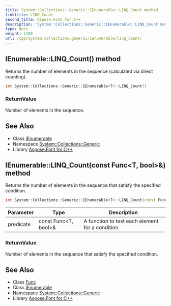 ```yaml
---
title: System::Collections::Generic::IEnumerable::LINQ_Count method
linktitle: LINQ_Count
second_title: Aspose.Font for C++
description: 'System::Collections::Generic::IEnumerable::LINQ_Count method. Returns the number of elements in the sequence (calculated via direct counting) in C++.'
type: docs
weight: 1100
url: /cpp/system.collections.generic/ienumerable/linq_count/
---
```

## IEnumerable::LINQ_Count() method


Returns the number of elements in the sequence (calculated via direct counting).

```cpp
int System::Collections::Generic::IEnumerable<T>::LINQ_Count()
```


### ReturnValue

Number of elements in the sequence.

## See Also

* Class [IEnumerable](../)
* Namespace [System::Collections::Generic](../../)
* Library [Aspose.Font for C++](../../../)
## IEnumerable::LINQ_Count(const Func\<T, bool\>\&) method


Returns the number of elements in the sequence that satisfy the specified condition.

```cpp
int System::Collections::Generic::IEnumerable<T>::LINQ_Count(const Func<T, bool> &predicate)
```


| Parameter | Type | Description |
| --- | --- | --- |
| predicate | const Func\<T, bool\>\& | A function to test each element for a condition. |

### ReturnValue

Number of elements in the sequence that satisfy the specified condition.

## See Also

* Class [Func](../../../system/func/)
* Class [IEnumerable](../)
* Namespace [System::Collections::Generic](../../)
* Library [Aspose.Font for C++](../../../)

